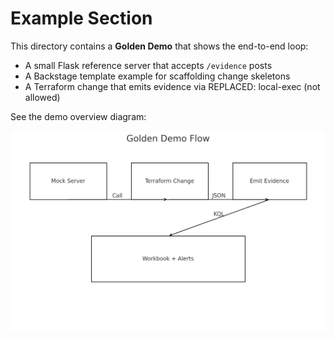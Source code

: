 # Example Section

This directory contains a **Golden Demo** that shows the end-to-end loop:
- A small Flask reference server that accepts `/evidence` posts
- A Backstage template example for scaffolding change skeletons
- A Terraform change that emits evidence via REPLACED: local-exec (not allowed)

See the demo overview diagram:

![Golden Demo](golden-demo/diagram.png)

